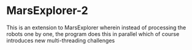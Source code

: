 # MarsExplorer-2
This is an extension to MarsExplorer wherein instead of processing the robots one by one, the program does this in parallel which of course introduces new multi-threading challenges
